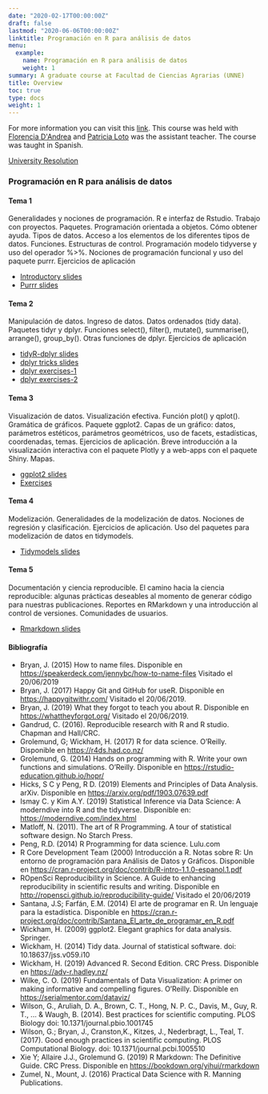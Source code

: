 ```yaml
---
date: "2020-02-17T00:00:00Z"
draft: false
lastmod: "2020-06-06T00:00:00Z"
linktitle: Programación en R para análisis de datos 
menu:
  example:
    name: Programación en R para análisis de datos
    weight: 1
summary: A graduate course at Facultad de Ciencias Agrarias (UNNE)
title: Overview
toc: true
type: docs
weight: 1
---
```


For more information you can visit this [link](https://flor14.github.io/Curso_r_unne_2020/).
This course was held with [Florencia D'Andrea](https://twitter.com/cantoflor_87) and [Patricia Loto](https://twitter.com/patriloto) was the assistant teacher.
The course was taught in Spanish. 

[University Resolution](https://github.com/data-datum/rnv-cv/blob/master/static/files/RES_11029-19_Curso_PROGRAMACION_EN_R.pdf)
  
### Programación en R para análisis de datos 

#### Tema 1 
Generalidades y nociones de programación. R e interfaz de Rstudio. Trabajo con proyectos. Paquetes. Programación orientada a objetos. Cómo obtener ayuda. Tipos de datos. Acceso a los elementos de los diferentes tipos de datos. Funciones. Estructuras de control. Programación modelo tidyverse y uso del operador %>%. Nociones de programación funcional y uso del paquete purrr. Ejercicios de aplicación
* [Introductory slides](https://flor14.github.io/intro_r/intro_r.html#1)
* [Purrr slides](https://docs.google.com/presentation/d/10grHphosFSbLWmF29tS1kiCguiisBvb0RrsnQu1omGs/edit#slide=id.p)

#### Tema 2 
Manipulación de datos. Ingreso de datos. Datos ordenados (tidy data). Paquetes tidyr y dplyr. Funciones select(), filter(), mutate(), summarise(), arrange(), group_by(). Otras funciones de dplyr. Ejercicios de aplicación
* [tidyR-dplyr slides](https://data-datum.github.io/curso-r-analisis-datos/slides/tidyr-dplyr.html#1)
* [dplyr tricks slides](https://data-datum.github.io/curso-r-analisis-datos/slides/dplyr-trucos.html#1)
* [dplyr exercises-1](https://data-datum.github.io/curso-r-analisis-datos/slides/dplyr-ejercicios.html#1)
* [dplyr exercises-2](https://data-datum.github.io/curso-r-analisis-datos/slides/dplyr-ejercicios2.html#1)

#### Tema 3 
Visualización de datos. Visualización efectiva. Función plot() y qplot(). Gramática de gráficos. Paquete ggplot2. Capas de un gráfico: datos, parámetros estéticos,  parámetros geométricos, uso de facets, estadísticas, coordenadas, temas.  Ejercicios de aplicación. Breve introducción a la visualización interactiva con el paquete Plotly y a web-apps con el paquete Shiny. Mapas.
* [ggplot2 slides](https://flor14.github.io/visualizacion_2020/visualizacion#1)
* [Exercises](https://flor14.github.io/Curso_r_unne_2020/practica_vis_funciona.html)


#### Tema 4 
Modelización.  Generalidades de la modelización de datos. Nociones de regresión y clasificación. Ejercicios de aplicación. Uso del paquetes para modelización de datos en tidymodels. 
* [Tidymodels slides](https://data-datum.github.io/curso-r-analisis-datos/slides/ml-fundamentals.html#1)  

#### Tema 5 
Documentación y ciencia reproducible. El camino hacia la ciencia reproducible: algunas prácticas deseables al momento de generar código para nuestras publicaciones. Reportes en RMarkdown y una introducción al control de versiones. Comunidades de usuarios.
* [Rmarkdown slides](https://data-datum.github.io/curso-r-analisis-datos/slides/rmarkdown.html#1)


#### Bibliografía

* Bryan, J. (2015) How to name files. Disponible en https://speakerdeck.com/jennybc/how-to-name-files Visitado el 20/06/2019
* Bryan, J. (2017) Happy Git and GitHub for useR. Disponible en https://happygitwithr.com/ Visitado el  20/06/2019. 
* Bryan, J. (2019) What they forgot to teach you about R. Disponible en https://whattheyforgot.org/ Visitado el 20/06/2019.
* Gandrud, C. (2016). Reproducible research with R and R studio. Chapman and Hall/CRC.
* Grolemund, G; Wickham, H. (2017) R for data science. O’Reilly. Disponible en https://r4ds.had.co.nz/ 
* Grolemund, G. (2014) Hands on programming with R. Write your own functions and simulations. O’Reilly. Disponible en https://rstudio-education.github.io/hopr/
* Hicks, S C y Peng, R D. (2019) Elements and Principles of Data Analysis. arXiv. Disponible en https://arxiv.org/pdf/1903.07639.pdf 
* Ismay C. y Kim A.Y. (2019) Statistical Inference via Data Science: A moderndive into R and the tidyverse. Disponible en: https://moderndive.com/index.html
* Matloff, N. (2011). The art of R Programming. A tour of statistical software design. No Starch Press. 
* Peng, R.D. (2014) R Programming for data science. Lulu.com 
* R Core Development Team (2000) Introducción a R. Notas sobre R: Un entorno de programación para Análisis de Datos y Gráficos. Disponible en https://cran.r-project.org/doc/contrib/R-intro-1.1.0-espanol.1.pdf 
* ROpenSci Reproducibility in Science. A Guide to enhancing reproducibility in scientific results and writing. Disponible en http://ropensci.github.io/reproducibility-guide/ Visitado el 20/06/2019
* Santana, J.S; Farfán, E.M. (2014) El arte de programar en R. Un lenguaje para la estadística. Disponible en https://cran.r-project.org/doc/contrib/Santana_El_arte_de_programar_en_R.pdf
* Wickham, H. (2009) ggplot2. Elegant graphics for data analysis. Springer. 
* Wickham, H. (2014) Tidy data. Journal of statistical software. doi: 10.18637/jss.v059.i10
* Wickham, H. (2019) Advanced R. Second Edition. CRC Press. Disponible en https://adv-r.hadley.nz/ 
* Wilke, C. O. (2019) Fundamentals of Data Visualization: A primer on making informative and compelling figures. O’Reilly. Disponible en https://serialmentor.com/dataviz/  
* Wilson, G., Aruliah, D. A., Brown, C. T., Hong, N. P. C., Davis, M., Guy, R. T., ... & Waugh, B. (2014). Best practices for scientific computing. PLOS Biology doi: 10.1371/journal.pbio.1001745 
* Wilson, G.; Bryan, J., Cranston,K., Kitzes, J., Nederbragt, L., Teal, T. (2017). Good enough practices in scientific computing. PLOS Computational Biology. doi: 10.1371/journal.pcbi.1005510
* Xie Y; Allaire J.J., Grolemund G. (2019) R Markdown: The Definitive Guide. CRC Press. Disponible en https://bookdown.org/yihui/rmarkdown
* Zumel, N., Mount, J. (2016) Practical Data Science with R. Manning Publications. 

    